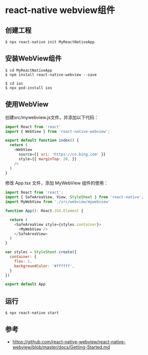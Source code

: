 # react-native webview组件

## 创建工程

``` shell
$ npx react-native init MyReactNativeApp
```

## 安装WebView组件

``` shell
$ cd MyReactNativeApp
$ npm install react-native-webview --save
```

``` shell
$ cd ios
$ npx pod-install ios
```

## 使用WebView

创建src/mywebview.js文件，并添加以下代码：

``` js
import React from 'react'
import { WebView } from 'react-native-webview';

export default function index() {
  return (
    <WebView
      source={{ uri: 'https://cn.bing.com' }}
      style={{ marginTop: 20, }}
    />
  )
}
```

修改 App.tsx 文件，添加 MyWebView 组件的使用：

``` js
import React from 'react';
import { SafeAreaView, View, StyleSheet } from 'react-native';
import MyWebView from './src/webview/mywebview'

function App(): React.JSX.Element {

  return (
    <SafeAreaView style={styles.container}>
      <MyWebView />
    </SafeAreaView>
  )
}

var styles = StyleSheet.create({
  container: {
    flex: 1,
    backgroundColor: '#ffffff',
  }
})

export default App
```

## 运行

``` shell
$ npx react-native start
```

## 参考

- https://github.com/react-native-webview/react-native-webview/blob/master/docs/Getting-Started.md